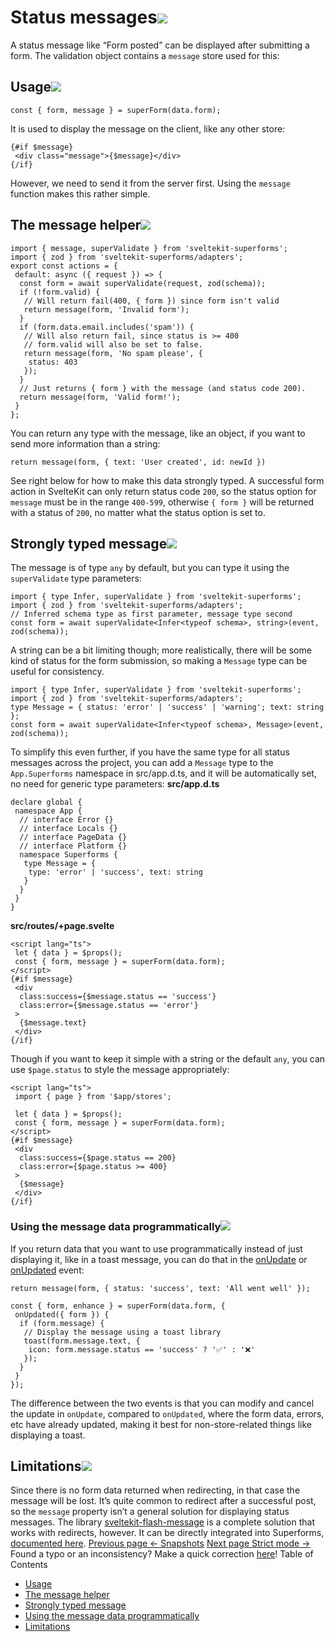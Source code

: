 # Status messages[![](https://superforms.rocks/link.svg)](https://superforms.rocks/concepts/<#status-messages>)

A status message like “Form posted” can be displayed after submitting a form. The validation object contains a `message` store used for this:

## Usage[![](https://superforms.rocks/link.svg)](https://superforms.rocks/concepts/<#usage>)

```
const { form, message } = superForm(data.form);
```

It is used to display the message on the client, like any other store:

```
{#if $message}
 <div class="message">{$message}</div>
{/if}
```

However, we need to send it from the server first. Using the `message` function makes this rather simple.

## The message helper[![](https://superforms.rocks/link.svg)](https://superforms.rocks/concepts/<#the-message-helper>)

```
import { message, superValidate } from 'sveltekit-superforms';
import { zod } from 'sveltekit-superforms/adapters';
export const actions = {
 default: async ({ request }) => {
  const form = await superValidate(request, zod(schema));
  if (!form.valid) {
   // Will return fail(400, { form }) since form isn't valid
   return message(form, 'Invalid form');
  }
  if (form.data.email.includes('spam')) {
   // Will also return fail, since status is >= 400
   // form.valid will also be set to false.
   return message(form, 'No spam please', {
    status: 403
   });
  }
  // Just returns { form } with the message (and status code 200).
  return message(form, 'Valid form!');
 }
};
```

You can return any type with the message, like an object, if you want to send more information than a string:

```
return message(form, { text: 'User created', id: newId })
```

See right below for how to make this data strongly typed.
A successful form action in SvelteKit can only return status code `200`, so the status option for `message` must be in the range `400-599`, otherwise `{ form }` will be returned with a status of `200`, no matter what the status option is set to.

## Strongly typed message[![](https://superforms.rocks/link.svg)](https://superforms.rocks/concepts/<#strongly-typed-message>)

The message is of type `any` by default, but you can type it using the `superValidate` type parameters:

```
import { type Infer, superValidate } from 'sveltekit-superforms';
import { zod } from 'sveltekit-superforms/adapters';
// Inferred schema type as first parameter, message type second
const form = await superValidate<Infer<typeof schema>, string>(event, zod(schema));
```

A string can be a bit limiting though; more realistically, there will be some kind of status for the form submission, so making a `Message` type can be useful for consistency.

```
import { type Infer, superValidate } from 'sveltekit-superforms';
import { zod } from 'sveltekit-superforms/adapters';
type Message = { status: 'error' | 'success' | 'warning'; text: string };
const form = await superValidate<Infer<typeof schema>, Message>(event, zod(schema));
```

To simplify this even further, if you have the same type for all status messages across the project, you can add a `Message` type to the `App.Superforms` namespace in src/app.d.ts, and it will be automatically set, no need for generic type parameters:
**src/app.d.ts**

```
declare global {
 namespace App {
  // interface Error {}
  // interface Locals {}
  // interface PageData {}
  // interface Platform {}
  namespace Superforms {
   type Message = {
    type: 'error' | 'success', text: string
   }
  }
 }
}
```

**src/routes/+page.svelte**

```
<script lang="ts">
 let { data } = $props();
 const { form, message } = superForm(data.form);
</script>
{#if $message}
 <div
  class:success={$message.status == 'success'}
  class:error={$message.status == 'error'}
 >
  {$message.text}
 </div>
{/if}
```

Though if you want to keep it simple with a string or the default `any`, you can use `$page.status` to style the message appropriately:

```
<script lang="ts">
 import { page } from '$app/stores';

 let { data } = $props();
 const { form, message } = superForm(data.form);
</script>
{#if $message}
 <div
  class:success={$page.status == 200}
  class:error={$page.status >= 400}
 >
  {$message}
 </div>
{/if}
```

### Using the message data programmatically[![](https://superforms.rocks/link.svg)](https://superforms.rocks/concepts/<#using-the-message-data-programmatically>)

If you return data that you want to use programmatically instead of just displaying it, like in a toast message, you can do that in the [onUpdate](https://superforms.rocks/concepts/</concepts/events#onupdate>) or [onUpdated](https://superforms.rocks/concepts/</concepts/events#onupdated>) event:

```
return message(form, { status: 'success', text: 'All went well' });
```

```
const { form, enhance } = superForm(data.form, {
 onUpdated({ form }) {
  if (form.message) {
   // Display the message using a toast library
   toast(form.message.text, {
    icon: form.message.status == 'success' ? '✅' : '❌'
   });
  }
 }
});
```

The difference between the two events is that you can modify and cancel the update in `onUpdate`, compared to `onUpdated`, where the form data, errors, etc have already updated, making it best for non-store-related things like displaying a toast.

## Limitations[![](https://superforms.rocks/link.svg)](https://superforms.rocks/concepts/<#limitations>)

Since there is no form data returned when redirecting, in that case the message will be lost. It’s quite common to redirect after a successful post, so the `message` property isn’t a general solution for displaying status messages.
The library [sveltekit-flash-message](https://superforms.rocks/concepts/<https:/github.com/ciscoheat/sveltekit-flash-message>) is a complete solution that works with redirects, however. It can be directly integrated into Superforms, [documented here](https://superforms.rocks/concepts/</flash-messages>).
[Previous page ← Snapshots](https://superforms.rocks/concepts/</concepts/snapshots>) [Next page Strict mode →](https://superforms.rocks/concepts/</concepts/strict-mode>)
Found a typo or an inconsistency? Make a quick correction [here](https://superforms.rocks/concepts/<https:/github.com/ciscoheat/superforms-web/tree/main/src/routes/concepts/messages/+page.md>)!
Table of Contents

- [Usage](https://superforms.rocks/concepts/<#usage>)
- [The message helper](https://superforms.rocks/concepts/<#the-message-helper>)
- [Strongly typed message](https://superforms.rocks/concepts/<#strongly-typed-message>)
- [Using the message data programmatically](https://superforms.rocks/concepts/<#using-the-message-data-programmatically>)
- [Limitations](https://superforms.rocks/concepts/<#limitations>)
